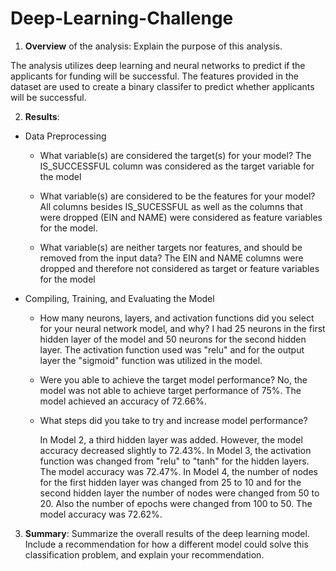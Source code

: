 # Deep-Learning-Challenge

1. **Overview** of the analysis: Explain the purpose of this analysis.

  The analysis utilizes deep learning and neural networks to predict if the applicants for funding will be successful.  The features provided in the dataset are used to create a binary classifer to predict whether applicants will be successful.


2. **Results**: 

  * Data Preprocessing
    * What variable(s) are considered the target(s) for your model?
    The IS_SUCCESSFUL column was considered as the target variable for the model
     
     
    * What variable(s) are considered to be the features for your model?
    All columns besides IS_SUCESSFUL as well as the columns that were dropped (EIN and NAME) were considered as feature variables for the model.
     
     
    * What variable(s) are neither targets nor features, and should be removed from the input data?
    The EIN and NAME columns were dropped and therefore not considered as target or feature variables for the model
      
  * Compiling, Training, and Evaluating the Model
    * How many neurons, layers, and activation functions did you select for your neural network model, and why?
    I had 25 neurons in the first hidden layer of the model and 50 neurons for the second hidden layer.  The activation function used was "relu" and for the output layer the "sigmoid" function was utilized in the model.  
    
    
    * Were you able to achieve the target model performance?
    No, the model was not able to achieve target performance of 75%.  The model achieved an accuracy of 72.66%.


    * What steps did you take to try and increase model performance?
    
       In Model 2, a third hidden layer was added. However, the model accuracy decreased slightly to 72.43%. 
       In Model 3, the activation function was changed from "relu" to "tanh" for the hidden layers.  The model accuracy was 72.47%.
       In Model 4, the number of nodes for the first hidden layer was changed from 25 to 10 and for the second hidden layer the number of nodes were changed from 50 to 20.  Also the number of epochs were changed from 100 to 50. The model accuracy was 72.62%.


3. **Summary**: Summarize the overall results of the deep learning model. Include a recommendation for how a different model could solve this classification problem, and explain your recommendation.
